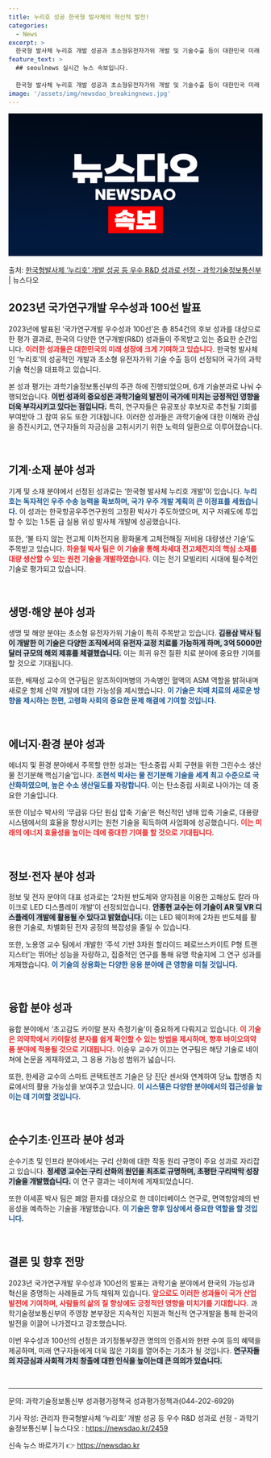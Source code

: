 ```yaml
---
title: 누리호 성공 한국형 발사체의 혁신적 발전!
categories:
  - News
excerpt: >
  한국형 발사체 누리호 개발 성공과 초소형유전자가위 개발 및 기술수출 등이 대한민국 미래 성장에 기여할 우수 …
feature_text: >
  ## seoulnews 실시간 뉴스 속보입니다.

  한국형 발사체 누리호 개발 성공과 초소형유전자가위 개발 및 기술수출 등이 대한민국 미래 성장에 기여할 우수 …
image: '/assets/img/newsdao_breakingnews.jpg'
---
```


![뉴스다오 속보](/assets/img/newsdao_breakingnews.jpg)

<p>출처: <a href="https://newsdao.kr/2459" rel="dofollow">한국형발사체 ‘누리호’ 개발 성공 등 우수 R&D 성과로 선정 - 과학기술정보통신부</a> | 뉴스다오</p>

<h2 data-ke-size="size26">2023년 국가연구개발 우수성과 100선 발표</h2>

<p data-ke-size="size16">2023년에 발표된 ‘국가연구개발 우수성과 100선’은 총 854건의 후보 성과를 대상으로 한 평가 결과로, 한국의 다양한 연구개발(R&D) 성과들이 주목받고 있는 중요한 순간입니다. <b><span style="color: #ee2323;">이러한 성과들은 대한민국의 미래 성장에 크게 기여하고 있습니다.</span></b> 한국형 발사체인 ‘누리호’의 성공적인 개발과 초소형 유전자가위 기술 수출 등이 선정되어 국가의 과학기술 혁신을 대표하고 있습니다.</p>

<p data-ke-size="size16">본 성과 평가는 과학기술정보통신부의 주관 하에 진행되었으며, 6개 기술분과로 나눠 수행되었습니다. <b><span style="background-color: #21538527;">이번 성과의 중요성은 과학기술의 발전이 국가에 미치는 긍정적인 영향을 더욱 부각시키고 있다는 점입니다.</span></b> 특히, 연구자들은 유공포상 후보자로 추천될 기회를 부여받아 그 참여 유도 또한 기대됩니다. 이러한 성과들은 과학기술에 대한 이해와 관심을 증진시키고, 연구자들의 자긍심을 고취시키기 위한 노력의 일환으로 이루어졌습니다.</p>

<p data-ke-size="size16">&nbsp;</p>

<h2 data-ke-size="size26">기계·소재 분야 성과</h2>

<p data-ke-size="size16">기계 및 소재 분야에서 선정된 성과로는 ‘한국형 발사체 누리호 개발’이 있습니다. <b><span style="color: #1a5490;">누리호는 독자적인 우주 수송 능력을 확보하며, 국가 우주 개발 계획의 큰 이정표를 세웠습니다.</span></b> 이 성과는 한국항공우주연구원의 고정환 박사가 주도하였으며, 지구 저궤도에 투입할 수 있는 1.5톤 급 실용 위성 발사체 개발에 성공했습니다.</p>

<p data-ke-size="size16">또한, ‘불 타지 않는 전고체 이차전지용 황화물계 고체전해질 저비용 대량생산 기술’도 주목받고 있습니다. <b><span style="color: #ee2323;">하윤철 박사 팀은 이 기술을 통해 차세대 전고체전지의 핵심 소재를 대량 생산할 수 있는 원천 기술을 개발하였습니다.</span></b> 이는 전기 모빌리티 시대에 필수적인 기술로 평가되고 있습니다.</p>

<p data-ke-size="size16">&nbsp;</p>

<h2 data-ke-size="size26">생명·해양 분야 성과</h2>

<p data-ke-size="size16">생명 및 해양 분야는 초소형 유전자가위 기술이 특히 주목받고 있습니다. <b><span style="background-color: #21538527;">김용삼 박사 팀이 개발한 이 기술은 다양한 조직에서의 유전자 교정 치료를 가능하게 하며, 3억 5000만 달러 규모의 해외 제휴를 체결했습니다.</span></b> 이는 희귀 유전 질환 치료 분야에 중요한 기여를 할 것으로 기대됩니다.</p>

<p data-ke-size="size16">또한, 배재성 교수의 연구팀은 알츠하이머병의 가속병인 혈액의 ASM 역할을 밝혀내며 새로운 항체 신약 개발에 대한 가능성을 제시했습니다. <b><span style="color: #1a5490;">이 기술은 치매 치료의 새로운 방향을 제시하는 한편, 고령화 사회의 중요한 문제 해결에 기여할 것입니다.</span></b></p>

<p data-ke-size="size16">&nbsp;</p>

<h2 data-ke-size="size26">에너지·환경 분야 성과</h2>

<p data-ke-size="size16">에너지 및 환경 분야에서 주목할 만한 성과는 ‘탄소중립 사회 구현을 위한 그린수소 생산 물 전기분해 핵심기술’입니다. <b><span style="color: #1a5490;">조현석 박사는 물 전기분해 기술을 세계 최고 수준으로 국산화하였으며, 높은 수소 생산밀도를 자랑합니다.</span></b> 이는 탄소중립 사회로 나아가는 데 중요한 기술입니다.</p>

<p data-ke-size="size16">또한 이남수 박사의 ‘무급유 다단 원심 압축 기술’은 혁신적인 냉매 압축 기술로, 대용량 시스템에서의 효율을 향상시키는 원천 기술을 획득하여 사업화에 성공했습니다. <b><span style="color: #ee2323;">이는 미래의 에너지 효율성을 높이는 데에 중대한 기여를 할 것으로 기대됩니다.</span></b></p>

<p data-ke-size="size16">&nbsp;</p>

<h2 data-ke-size="size26">정보·전자 분야 성과</h2>

<p data-ke-size="size16">정보 및 전자 분야의 대표 성과로는 ‘2차원 반도체와 양자점을 이용한 고해상도 칼라 마이크로 LED 디스플레이 개발’이 선정되었습니다. <b><span style="background-color: #21538527;">안종현 교수는 이 기술이 AR 및 VR 디스플레이 개발에 활용될 수 있다고 밝혔습니다.</span></b> 이는 LED 웨이퍼에 2차원 반도체를 활용한 기술로, 차별화된 전자 공정의 복잡성을 줄일 수 있습니다.</p>

<p data-ke-size="size16">또한, 노용영 교수 팀에서 개발한 ‘주석 기반 3차원 할라이드 페로브스카이트 P형 트랜지스터’는 뛰어난 성능을 자랑하고, 집중적인 연구를 통해 유명 학술지에 그 연구 성과를 게재했습니다. <b><span style="color: #1a5490;">이 기술의 상용화는 다양한 응용 분야에 큰 영향을 미칠 것입니다.</span></b></p>

<p data-ke-size="size16">&nbsp;</p>

<h2 data-ke-size="size26">융합 분야 성과</h2>

<p data-ke-size="size16">융합 분야에서 ‘초고감도 카이랄 분자 측정기술’이 중요하게 다뤄지고 있습니다. <b><span style="color: #ee2323;">이 기술은 의약학에서 카이랄성 분자를 쉽게 확인할 수 있는 방법을 제시하며, 향후 바이오의약품 분야에 적용될 것으로 기대됩니다.</span></b> 이승우 교수가 이끄는 연구팀은 해당 기술로 네이쳐에 논문을 게재하였고, 그 응용 가능성 범위가 넓습니다.</p>

<p data-ke-size="size16">또한, 한세광 교수의 스마트 콘택트렌즈 기술은 당 진단 센서와 연계하여 당뇨 합병증 치료에서의 활용 가능성을 보여주고 있습니다. <b><span style="color: #1a5490;">이 시스템은 다양한 분야에서의 접근성을 높이는 데 기여할 것입니다.</span></b></p>

<p data-ke-size="size16">&nbsp;</p>

<h2 data-ke-size="size26">순수기초·인프라 분야 성과</h2>

<p data-ke-size="size16">순수기초 및 인프라 분야에서는 구리 산화에 대한 작동 원리 규명이 주요 성과로 자리잡고 있습니다. <b><span style="background-color: #21538527;">정세영 교수는 구리 산화의 원인을 최초로 규명하며, 초평탄 구리박막 성장 기술을 개발했습니다.</span></b> 이 연구 결과는 네이쳐에 게재되었습니다.</p>

<p data-ke-size="size16">또한 이세훈 박사 팀은 폐암 환자를 대상으로 한 데이터베이스 연구로, 면역항암제의 반응성을 예측하는 기술을 개발했습니다. <b><span style="color: #1a5490;">이 기술은 향후 임상에서 중요한 역할을 할 것입니다.</span></b></p>

<p data-ke-size="size16">&nbsp;</p>

<h2 data-ke-size="size26">결론 및 향후 전망</h2>

<p data-ke-size="size16">2023년 국가연구개발 우수성과 100선의 발표는 과학기술 분야에서 한국의 가능성과 혁신을 증명하는 사례들로 가득 채워져 있습니다. <b><span style="color: #ee2323;">앞으로도 이러한 성과들이 국가 산업 발전에 기여하며, 사람들의 삶의 질 향상에도 긍정적인 영향을 미치기를 기대합니다.</span></b> 과학기술정보통신부의 주영창 본부장은 지속적인 지원과 혁신적 연구개발을 통해 한국의 발전을 이끌어 나가겠다고 강조했습니다.</p>

<p data-ke-size="size16">이번 우수성과 100선의 선정은 과기정통부장관 명의의 인증서와 현판 수여 등의 혜택을 제공하며, 미래 연구자들에게 더욱 많은 기회를 열어주는 기초가 될 것입니다. <b><span style="background-color: #21538527;">연구자들의 자긍심과 사회적 가치 창출에 대한 인식을 높이는데 큰 의의가 있습니다.</span></b></p>

<p data-ke-size="size16">&nbsp;</p>

<hr />

<p data-ke-size="size16">문의: 과학기술정보통신부 성과평가정책국 성과평가정책과(044-202-6929)</p>
<p data-ke-size="size16">기사 작성: 관리자 한국형발사체 ‘누리호’ 개발 성공 등 우수 R&D 성과로 선정 - 과학기술정보통신부 | 뉴스다오  : <a href="https://newsdao.kr/2459">https://newsdao.kr/2459</a></p> 

신속 뉴스 바로가기 👉 <a href="https://newsdao.kr" rel="dofollow">https://newsdao.kr</a>


